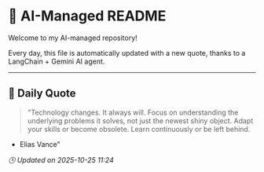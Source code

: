 # 🧠 AI-Managed README

Welcome to my AI-managed repository!

Every day, this file is automatically updated with a new quote, thanks to a LangChain + Gemini AI agent.

---

## 📅 Daily Quote

> "Technology changes. It always will.
Focus on understanding the underlying problems it solves,
not just the newest shiny object.
Adapt your skills or become obsolete.
Learn continuously or be left behind.

- Elias Vance"

*🕒 Updated on 2025-10-25 11:24*